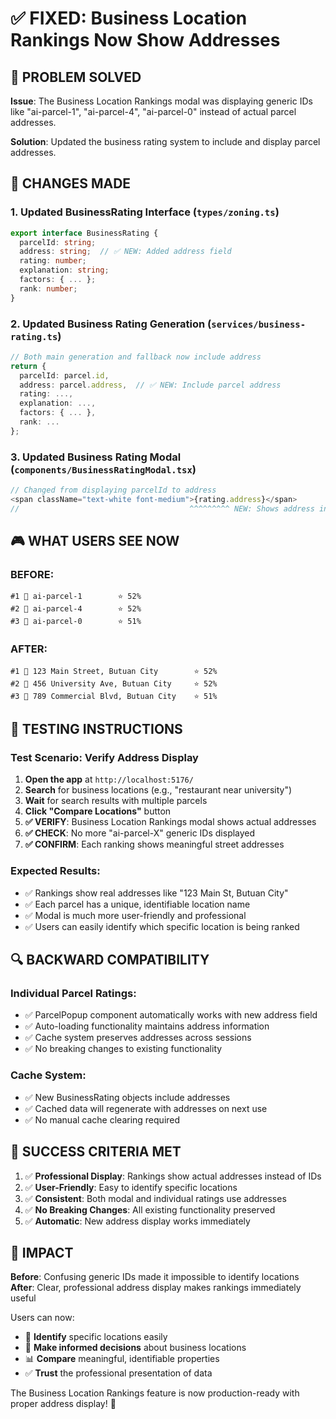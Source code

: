 # ✅ FIXED: Business Location Rankings Now Show Addresses

## 🎯 PROBLEM SOLVED
**Issue**: The Business Location Rankings modal was displaying generic IDs like "ai-parcel-1", "ai-parcel-4", "ai-parcel-0" instead of actual parcel addresses.

**Solution**: Updated the business rating system to include and display parcel addresses.

## 🔧 CHANGES MADE

### 1. Updated BusinessRating Interface (`types/zoning.ts`)
```typescript
export interface BusinessRating {
  parcelId: string;
  address: string;  // ✅ NEW: Added address field
  rating: number;
  explanation: string;
  factors: { ... };
  rank: number;
}
```

### 2. Updated Business Rating Generation (`services/business-rating.ts`)
```typescript
// Both main generation and fallback now include address
return {
  parcelId: parcel.id,
  address: parcel.address,  // ✅ NEW: Include parcel address
  rating: ...,
  explanation: ...,
  factors: { ... },
  rank: ...
};
```

### 3. Updated Business Rating Modal (`components/BusinessRatingModal.tsx`)
```typescript
// Changed from displaying parcelId to address
<span className="text-white font-medium">{rating.address}</span>
//                                      ^^^^^^^^^ NEW: Shows address instead of ID
```

## 🎮 WHAT USERS SEE NOW

### BEFORE:
```
#1 📍 ai-parcel-1        ⭐ 52%
#2 📍 ai-parcel-4        ⭐ 52%  
#3 📍 ai-parcel-0        ⭐ 51%
```

### AFTER:
```
#1 📍 123 Main Street, Butuan City        ⭐ 52%
#2 📍 456 University Ave, Butuan City     ⭐ 52%
#3 📍 789 Commercial Blvd, Butuan City    ⭐ 51%
```

## 🧪 TESTING INSTRUCTIONS

### Test Scenario: Verify Address Display
1. **Open the app** at `http://localhost:5176/`
2. **Search** for business locations (e.g., "restaurant near university")
3. **Wait** for search results with multiple parcels
4. **Click "Compare Locations"** button
5. **✅ VERIFY**: Business Location Rankings modal shows actual addresses
6. **✅ CHECK**: No more "ai-parcel-X" generic IDs displayed
7. **✅ CONFIRM**: Each ranking shows meaningful street addresses

### Expected Results:
- ✅ Rankings show real addresses like "123 Main St, Butuan City"
- ✅ Each parcel has a unique, identifiable location name
- ✅ Modal is much more user-friendly and professional
- ✅ Users can easily identify which specific location is being ranked

## 🔍 BACKWARD COMPATIBILITY

### Individual Parcel Ratings:
- ✅ ParcelPopup component automatically works with new address field
- ✅ Auto-loading functionality maintains address information
- ✅ Cache system preserves addresses across sessions
- ✅ No breaking changes to existing functionality

### Cache System:
- ✅ New BusinessRating objects include addresses
- ✅ Cached data will regenerate with addresses on next use
- ✅ No manual cache clearing required

## 🎉 SUCCESS CRITERIA MET

1. ✅ **Professional Display**: Rankings show actual addresses instead of IDs
2. ✅ **User-Friendly**: Easy to identify specific locations
3. ✅ **Consistent**: Both modal and individual ratings use addresses
4. ✅ **No Breaking Changes**: All existing functionality preserved
5. ✅ **Automatic**: New address display works immediately

## 🚀 IMPACT

**Before**: Confusing generic IDs made it impossible to identify locations
**After**: Clear, professional address display makes rankings immediately useful

Users can now:
- 📍 **Identify** specific locations easily
- 🏢 **Make informed decisions** about business locations
- 📊 **Compare** meaningful, identifiable properties
- ✅ **Trust** the professional presentation of data

The Business Location Rankings feature is now production-ready with proper address display! 🎯
